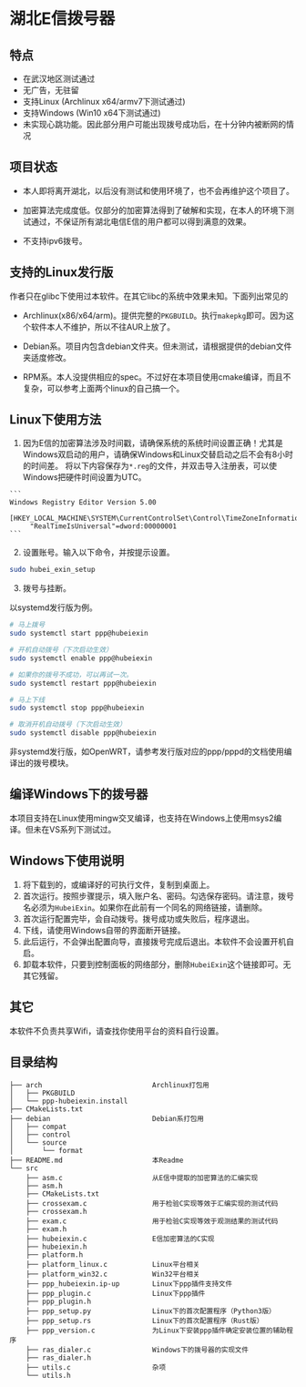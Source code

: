 # 湖北E信拨号器

## 特点

  * 在武汉地区测试通过
  * 无广告，无驻留
  * 支持Linux (Archlinux x64/armv7下测试通过)
  * 支持Windows (Win10 x64下测试通过)
  * 未实现心跳功能。因此部分用户可能出现拨号成功后，在十分钟内被断网的情况


## 项目状态

  * 本人即将离开湖北，以后没有测试和使用环境了，也不会再维护这个项目了。

  * 加密算法完成度低。仅部分的加密算法得到了破解和实现，在本人的环境下测试通过，不保证所有湖北电信E信的用户都可以得到满意的效果。

  * 不支持ipv6拨号。


## 支持的Linux发行版

  作者只在glibc下使用过本软件。在其它libc的系统中效果未知。下面列出常见的

  * Archlinux(x86/x64/arm)。提供完整的`PKGBUILD`。执行`makepkg`即可。因为这个软件本人不维护，所以不往AUR上放了。

  * Debian系。项目内包含debian文件夹。但未测试，请根据提供的debian文件夹适度修改。
 
  * RPM系。本人没提供相应的spec。不过好在本项目使用cmake编译，而且不复杂，可以参考上面两个linux的自己搞一个。


## Linux下使用方法

  1. 因为E信的加密算法涉及时间戳，请确保系统的系统时间设置正确！尤其是Windows双启动的用户，请确保Windows和Linux交替启动之后不会有8小时的时间差。
    将以下内容保存为`*.reg`的文件，并双击导入注册表，可以使Windows把硬件时间设置为UTC。

    ```
    Windows Registry Editor Version 5.00
    
    [HKEY_LOCAL_MACHINE\SYSTEM\CurrentControlSet\Control\TimeZoneInformation]
         "RealTimeIsUniversal"=dword:00000001
    ```

  2. 设置账号。输入以下命令，并按提示设置。
  
  ```bash
  sudo hubei_exin_setup
  ```
  
  3. 拨号与挂断。

  以systemd发行版为例。
  ```bash
  # 马上拨号
  sudo systemctl start ppp@hubeiexin

  # 开机自动拨号（下次启动生效）
  sudo systemctl enable ppp@hubeiexin

  # 如果你的拨号不成功，可以再试一次。
  sudo systemctl restart ppp@hubeiexin

  # 马上下线
  sudo systemctl stop ppp@hubeiexin

  # 取消开机自动拨号（下次启动生效）
  sudo systemctl disable ppp@hubeiexin
  ```

  非systemd发行版，如OpenWRT，请参考发行版对应的ppp/pppd的文档使用编译出的拨号模块。


## 编译Windows下的拨号器

  本项目支持在Linux使用mingw交叉编译，也支持在Windows上使用msys2编译。但未在VS系列下测试过。


## Windows下使用说明

  1. 将下载到的，或编译好的可执行文件，复制到桌面上。
  2. 首次运行。按照步骤提示，填入账户名、密码。勾选保存密码。请注意，拨号名必须为`HubeiExin`。如果你在此前有一个同名的网络链接，请删除。
  3. 首次运行配置完毕，会自动拨号。拨号成功或失败后，程序退出。
  4. 下线，请使用Windows自带的界面断开链接。
  5. 此后运行，不会弹出配置向导，直接拨号完成后退出。本软件不会设置开机自启。
  6. 卸载本软件，只要到控制面板的网络部分，删除`HubeiExin`这个链接即可。无其它残留。


## 其它

  本软件不负责共享Wifi，请查找你使用平台的资料自行设置。


## 目录结构

```
├── arch                           Archlinux打包用
│   ├── PKGBUILD
│   └── ppp-hubeiexin.install
├── CMakeLists.txt
├── debian                         Debian系打包用
│   ├── compat
│   ├── control
│   └── source
│       └── format
├── README.md                      本Readme
└── src
    ├── asm.c                      从E信中提取的加密算法的汇编实现
    ├── asm.h
    ├── CMakeLists.txt
    ├── crossexam.c                用于检验C实现等效于汇编实现的测试代码
    ├── crossexam.h
    ├── exam.c                     用于检验C实现等效于观测结果的测试代码
    ├── exam.h
    ├── hubeiexin.c                E信加密算法的C实现
    ├── hubeiexin.h
    ├── platform.h
    ├── platform_linux.c           Linux平台相关
    ├── platform_win32.c           Win32平台相关
    ├── ppp_hubeiexin.ip-up        Linux下ppp插件支持文件
    ├── ppp_plugin.c               Linux下ppp插件
    ├── ppp_plugin.h
    ├── ppp_setup.py               Linux下的首次配置程序（Python3版）
    ├── ppp_setup.rs               Linux下的首次配置程序（Rust版）
    ├── ppp_version.c              为Linux下安装ppp插件确定安装位置的辅助程序
    ├── ras_dialer.c               Windows下的拨号器的实现文件
    ├── ras_dialer.h
    ├── utils.c                    杂项
    └── utils.h
```